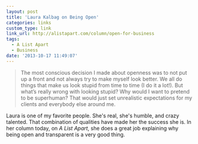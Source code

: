 ```yaml
---
layout: post
title: 'Laura Kalbag on Being Open'
categories: links
custom_type: link
link_url: http://alistapart.com/column/open-for-business
tags: 
  - A List Apart
  - Business
date: '2013-10-17 11:49:07'
---
```

> The most conscious decision I made about openness was to not put up a front and not always try to make myself look better. We all do things that make us look stupid from time to time (I do it a lot!). But what’s really wrong with looking stupid? Why would I want to pretend to be superhuman? That would just set unrealistic expectations for my clients and everybody else around me.

Laura is one of my favorite people. She's real, she's humble, and crazy talented. That combination of qualities have made her the success she is. In her column today, on *A List Apart*, she does a great job explaining why being open and transparent is a very good thing.
